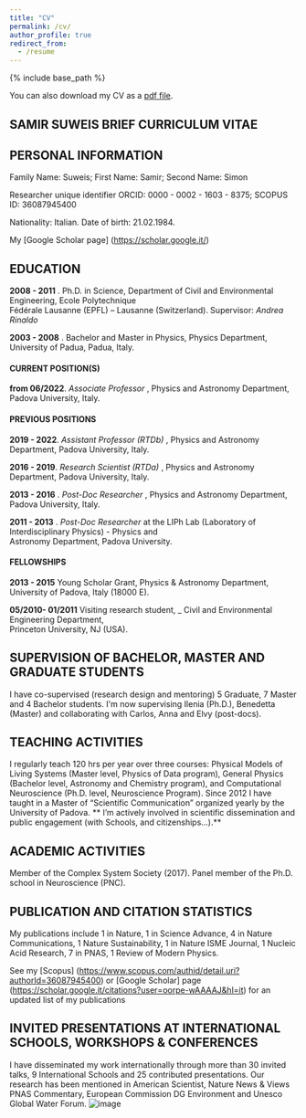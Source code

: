 ```yaml
---
title: "CV"
permalink: /cv/
author_profile: true
redirect_from:
  - /resume
---
```


{% include base_path %}

You can also download my CV as a [pdf file](/files/Suweis_Updated_Very-Short_CV.pdf).

## SAMIR	SUWEIS BRIEF CURRICULUM	VITAE

## PERSONAL	INFORMATION

Family	Name:	Suweis;	First	Name:	Samir;	Second	Name:	Simon

Researcher	unique	identifier ORCID: 	0000 - 0002 - 1603 - 8375;	SCOPUS	ID:	 36087945400	

Nationality:	Italian.	Date	of	birth:	21.02.1984.	

My [Google Scholar page] (https://scholar.google.it/)

## EDUCATION

**2008 - 2011** .	 Ph.D.	 in	 Science,	 Department	 of	 Civil	 and	 Environmental	 Engineering,	 Ecole	 Polytechnique	
Fédérale	Lausanne	(EPFL)	– Lausanne	(Switzerland).	Supervisor:	 _Andrea	Rinaldo_

**2003 - 2008** .	Bachelor	and	Master	in	Physics,	Physics	Department,	University	of	Padua,	Padua,	Italy.

#### CURRENT	POSITION(S)

**from	06/2022**. _Associate Professor_ ,	Physics	and	Astronomy	Department,	Padova	University,	Italy.	

#### PREVIOUS	POSITIONS

**2019 - 2022**. _Assistant Professor	(RTDb)_ ,	Physics	and	Astronomy	Department,	Padova	University,	Italy.

**2016 - 2019**. _Research	Scientist	(RTDa)_ ,	Physics	and	Astronomy	Department,	Padova	University,	Italy.

**2013 - 2016** .	 _Post-Doc	Researcher_ ,	Physics	and	Astronomy	Department,	Padova	University,	Italy.	

**2011 - 2013** .	 _Post-Doc	 Researcher_ at	 the	 LIPh	 Lab	 (Laboratory	 of	 Interdisciplinary	 Physics)	- Physics	 and	
Astronomy	Department,	Padova	University.

#### FELLOWSHIPS

**2013 - 2015** Young		Scholar Grant,	Physics	&	Astronomy	Department,	University	of	Padova,	Italy (18000 E).

**05/2010- 01/2011** Visiting	 research	 student,	_ Civil	 and	 Environmental	 Engineering	 Department,	
Princeton			University,	NJ	(USA).

## SUPERVISION	OF	BACHELOR,	MASTER	AND	GRADUATE	STUDENTS

I	have	co-supervised (research	design and	mentoring) 5	Graduate,	7	Master	and	4	Bachelor students. I'm now supervising Ilenia (Ph.D.), Benedetta (Master) and collaborating with Carlos, Anna and Elvy (post-docs).

## TEACHING	ACTIVITIES

I	 regularly teach 120 hrs per year over three courses: Physical Models of Living Systems (Master level, Physics of Data program), General Physics (Bachelor level, Astronomy and Chemistry program), and Computational Neuroscience (Ph.D. level, Neuroscience Program). 
Since	 2012	 I	 have taught in a	 Master of	“Scientific	 Communication”	organized	yearly	by	the	University	of	Padova.	
** I’m	actively	involved	in	scientific	dissemination	and	public	engagement	(with	Schools,	and citizenships...).**


## ACADEMIC	ACTIVITIES	 
Member	of the	Complex	System Society	(2017).
Panel member of the Ph.D. school in Neuroscience (PNC).

## PUBLICATION	AND	CITATION	STATISTICS

My publications include 1 in Nature, 1 in Science Advance, 4 in Nature Communications, 1 Nature Sustainability, 1 in Nature ISME Journal, 1 Nucleic Acid Research, 7 in PNAS, 1 Review of Modern Physics.

See my [Scopus] (https://www.scopus.com/authid/detail.uri?authorId=36087945400) or [Google Scholar] page (https://scholar.google.it/citations?user=oorpe-wAAAAJ&hl=it) for an updated list of my publications 

## INVITED	PRESENTATIONS	AT	INTERNATIONAL	SCHOOLS,	WORKSHOPS	&	CONFERENCES

 I have disseminated my work internationally through more than 30 invited talks, 9 International Schools and 25 contributed presentations. Our research has been mentioned in American Scientist, Nature News & Views PNAS Commentary, European Commission DG Environment and Unesco Global Water Forum. ![image](https://github.com/suweis/suweis.github.io/assets/7385620/1882d140-ceab-4dc7-8767-ff7888c86af7)
